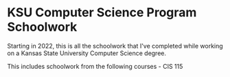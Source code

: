 # KSU Computer Science Program Schoolwork
Starting in 2022, this is all the schoolwork that I've completed while working on a Kansas State University Computer Science degree.

This includes schoolwork from the following courses - 
CIS 115

